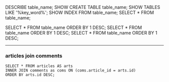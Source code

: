 DESCRIBE table_name;
SHOW CREATE TABLE table_name;
SHOW TABLES LIKE '%key_word%';
SHOW INDEX FROM table_name;
SELECT * FROM table_name;


SELECT * FROM table_name ORDER BY 1 DESC;
SELECT * FROM table_name ORDER BY 1 DESC;
SELECT * FROM table_name ORDER BY 1 DESC;



---
### articles join comments
```
SELECT * FROM articles AS arts
INNER JOIN comments as coms ON (coms.article_id = arts.id)
ORDER BY arts.id DESC;
```